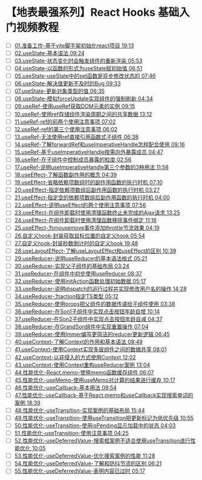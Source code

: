 # 【地表最强系列】React Hooks 基础入门视频教程


- [ ] [01.准备工作-基于vite脚手架初始化react项目 19:13](https://www.bilibili.com/video/BV1sV411c7u9/?p=1)
- [ ] [02.useState-基本语法 09:24](https://www.bilibili.com/video/BV1sV411c7u9/?p=1)
- [ ] [03.useState-状态变化时会触发组件的重新渲染 05:53](https://www.bilibili.com/video/BV1sV411c7u9/?p=1)
- [ ] [04.useState-以函数的形式为useState赋初始值 06:51](https://www.bilibili.com/video/BV1sV411c7u9/?p=1)
- [ ] [05.useState-useState中的set函数是异步修改状态的 07:46](https://www.bilibili.com/video/BV1sV411c7u9/?p=1)
- [ ] [06.useState-解决值更新不及时的Bug 09:33](https://www.bilibili.com/video/BV1sV411c7u9/?p=1)
- [ ] [07.useState-更新对象类型的值 06:35](https://www.bilibili.com/video/BV1sV411c7u9/?p=1)
- [ ] [08.useState-模拟forceUpdate实现组件的强制刷新 04:34](https://www.bilibili.com/video/BV1sV411c7u9/?p=1)
- [ ] [09.useRef-使用useRef获取DOM元素的实例 09:15](https://www.bilibili.com/video/BV1sV411c7u9/?p=1)
- [ ] [10.useRef-使用ref存储组件渲染周期之间的共享数据 13:12](https://www.bilibili.com/video/BV1sV411c7u9/?p=1)
- [ ] [11.useRef-ref的前两个使用注意事项 07:02](https://www.bilibili.com/video/BV1sV411c7u9/?p=1)
- [ ] [12.useRef-ref的第三个使用注意事项 06:02](https://www.bilibili.com/video/BV1sV411c7u9/?p=1)
- [ ] [13.useRef-无法使用ref直接引用函数式子组件 06:38](https://www.bilibili.com/video/BV1sV411c7u9/?p=1)
- [ ] [14.useRef-了解forwardRef和useImperativeHandle怎样配合使用 09:16](https://www.bilibili.com/video/BV1sV411c7u9/?p=1)
- [ ] [15.useRef-基于useImperativeHandle按需向外暴露成员 04:47](https://www.bilibili.com/video/BV1sV411c7u9/?p=1)
- [ ] [16.useRef-在子组件中控制成员暴露的粒度 02:56](https://www.bilibili.com/video/BV1sV411c7u9/?p=1)
- [ ] [17.useRef-说明useImperativeHandle第三个参数的3种用法 11:58](https://www.bilibili.com/video/BV1sV411c7u9/?p=1)
- [ ] [18.useEffect-了解函数副作用的概念 04:39](https://www.bilibili.com/video/BV1sV411c7u9/?p=1)
- [ ] [19.useEffect-省略依赖项数组时的副作用函数的执行时机 07:10](https://www.bilibili.com/video/BV1sV411c7u9/?p=1)
- [ ] [20.useEffect-指定依赖项数组后副作用函数的执行时机 03:27](https://www.bilibili.com/video/BV1sV411c7u9/?p=1)
- [ ] [21.useEffect-指定空的依赖项数组后副作用函数的执行时机 04:00](https://www.bilibili.com/video/BV1sV411c7u9/?p=1)
- [ ] [22.useEffect-说明useEffect的两个使用注意事项 07:56](https://www.bilibili.com/video/BV1sV411c7u9/?p=1)
- [ ] [23.useEffect-在组件卸载时使用清理函数终止未完成的Ajax请求 13:25](https://www.bilibili.com/video/BV1sV411c7u9/?p=1)
- [ ] [24.useEffect-在组件卸载时使用清理函数移除事件绑定 11:16](https://www.bilibili.com/video/BV1sV411c7u9/?p=1)
- [ ] [25.useEffect-为mousemove事件添加throttle节流效果 04:19](https://www.bilibili.com/video/BV1sV411c7u9/?p=1)
- [ ] [26.自定义hook-封装获取鼠标位置的自定义hook 05:54](https://www.bilibili.com/video/BV1sV411c7u9/?p=1)
- [ ] [27.自定义hook-封装秒数倒计时的自定义hook 19:48](https://www.bilibili.com/video/BV1sV411c7u9/?p=1)
- [ ] [28.useLayoutEffect-了解useLayoutEffect和useEffect的区别 10:39](https://www.bilibili.com/video/BV1sV411c7u9/?p=1)
- [ ] [29.useReducer-说明useReducer的基本语法格式 05:21](https://www.bilibili.com/video/BV1sV411c7u9/?p=1)
- [ ] [30.useReducer-实现父子组件的基础布局 03:24](https://www.bilibili.com/video/BV1sV411c7u9/?p=1)
- [ ] [31.useReducer-在组件中初步使用useReducer 08:37](https://www.bilibili.com/video/BV1sV411c7u9/?p=1)
- [ ] [32.useReducer-使用initAction函数处理初始数据 05:17](https://www.bilibili.com/video/BV1sV411c7u9/?p=1)
- [ ] [33.useReducer-说明dispatch的运行过程并实现修改用户名的操作 14:28](https://www.bilibili.com/video/BV1sV411c7u9/?p=1)
- [ ] [34.useReducer-为action指定TS类型 05:12](https://www.bilibili.com/video/BV1sV411c7u9/?p=1)
- [ ] [35.useReducer-使用props把父组件的数据传递给子组件使用 03:38](https://www.bilibili.com/video/BV1sV411c7u9/?p=1)
- [ ] [36.useReducer-在Son1子组件中实现点击按钮年龄自增 10:14](https://www.bilibili.com/video/BV1sV411c7u9/?p=1)
- [ ] [37.useReducer-在Son2子组件中实现点击按钮年龄自减 04:37](https://www.bilibili.com/video/BV1sV411c7u9/?p=1)
- [ ] [38.useReducer-在GrandSon组件中实现重置操作 07:04](https://www.bilibili.com/video/BV1sV411c7u9/?p=1)
- [ ] [39.useReducer-使用Immer编写更简洁的reducer更新逻辑 06:45](https://www.bilibili.com/video/BV1sV411c7u9/?p=1)
- [ ] [40.useContext-了解Context的作用和基本语法 08:49](https://www.bilibili.com/video/BV1sV411c7u9/?p=1)
- [ ] [41.useContext-使用Context实现多层组件之间的数据共享 08:01](https://www.bilibili.com/video/BV1sV411c7u9/?p=1)
- [ ] [42.useContext-以非侵入的方式使用Context 12:02](https://www.bilibili.com/video/BV1sV411c7u9/?p=1)
- [ ] [43.useContext-使用Context重构useReducer案例 13:04](https://www.bilibili.com/video/BV1sV411c7u9/?p=1)
- [ ] [44.性能优化-React.memo-使用memo函数缓存组件 06:07](https://www.bilibili.com/video/BV1sV411c7u9/?p=1)
- [ ] [45.性能优化-useMemo-使用useMemo对计算的结果进行缓存 10:17](https://www.bilibili.com/video/BV1sV411c7u9/?p=1)
- [ ] [46.性能优化-useCallback-基本用法 09:54](https://www.bilibili.com/video/BV1sV411c7u9/?p=1)
- [ ] [47.性能优化-useCallback-基于React.memo和useCallback实现搜索单词的案例 18:39](https://www.bilibili.com/video/BV1sV411c7u9/?p=1)
- [ ] [48.性能优化-useTransition-实现案例的基础布局 15:44](https://www.bilibili.com/video/BV1sV411c7u9/?p=1)
- [ ] [49.性能优化-useTransition-使用useTransition把更新标记为低优先级 10:55](https://www.bilibili.com/video/BV1sV411c7u9/?p=1)
- [ ] [50.性能优化-useTransition-使用isPending显示加载中的状态 04:03](https://www.bilibili.com/video/BV1sV411c7u9/?p=1)
- [ ] [51.性能优化-useTransition-使用注意事项 04:25](https://www.bilibili.com/video/BV1sV411c7u9/?p=1)
- [ ] [52.性能优化-useDeferredValue-搜索框案例不适合使用useTransition进行性能优化 10:05](https://www.bilibili.com/video/BV1sV411c7u9/?p=1)
- [ ] [53.性能优化-useDeferredValue-优化搜索案例的性能 11:28](https://www.bilibili.com/video/BV1sV411c7u9/?p=1)
- [ ] [54.性能优化-useDeferredValue-了解和防抖节流的区别 06:21](https://www.bilibili.com/video/BV1sV411c7u9/?p=1)
- [ ] [55.性能优化-useDeferredValue-表明内容已过时 05:17](https://www.bilibili.com/video/BV1sV411c7u9/?p=1)
